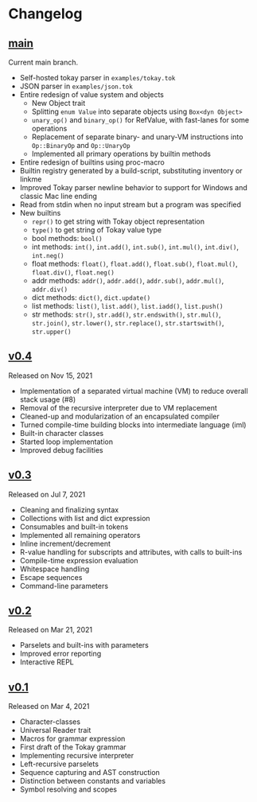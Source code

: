 # Changelog

## [main]

Current main branch.

- Self-hosted tokay parser in `examples/tokay.tok`
- JSON parser in `examples/json.tok`
- Entire redesign of value system and objects
  - New Object trait
  - Splitting `enum Value` into separate objects using `Box<dyn Object>`
  - `unary_op()` and `binary_op()` for RefValue, with fast-lanes for some operations
  - Replacement of separate binary- and unary-VM instructions into `Op::BinaryOp` and `Op::UnaryOp`
  - Implemented all primary operations by builtin methods
- Entire redesign of builtins using proc-macro
- Builtin registry generated by a build-script, substituting inventory or linkme
- Improved Tokay parser newline behavior to support for Windows and classic Mac line ending
- Read from stdin when no input stream but a program was specified
- New builtins
  - `repr()` to get string with Tokay object representation
  - `type()` to get string of Tokay value type
  - bool methods: `bool()`
  - int methods: `int()`, `int.add()`, `int.sub()`, `int.mul()`, `int.div()`, `int.neg()`
  - float methods: `float()`, `float.add()`, `float.sub()`, `float.mul()`, `float.div()`, `float.neg()`
  - addr methods: `addr()`, `addr.add()`, `addr.sub()`, `addr.mul()`, `addr.div()`
  - dict methods: `dict()`, `dict.update()`
  - list methods: `list()`, `list.add()`, `list.iadd()`, `list.push()`
  - str methods: `str()`, `str.add()`, `str.endswith()`, `str.mul()`, `str.join()`, `str.lower()`, `str.replace()`, `str.startswith()`, `str.upper()`


## [v0.4]

Released on Nov 15, 2021

- Implementation of a separated virtual machine (VM) to reduce overall stack usage (#8)
- Removal of the recursive interpreter due to VM replacement
- Cleaned-up and modularization of an encapsulated compiler
- Turned compile-time building blocks into intermediate language (iml)
- Built-in character classes
- Started loop implementation
- Improved debug facilities


## [v0.3]

Released on Jul 7, 2021

- Cleaning and finalizing syntax
- Collections with list and dict expression
- Consumables and built-in tokens
- Implemented all remaining operators
- Inline increment/decrement
- R-value handling for subscripts and attributes, with calls to built-ins
- Compile-time expression evaluation
- Whitespace handling
- Escape sequences
- Command-line parameters


## [v0.2]

Released on Mar 21, 2021

- Parselets and built-ins with parameters
- Improved error reporting
- Interactive REPL


## [v0.1]

Released on Mar 4, 2021

- Character-classes
- Universal Reader trait
- Macros for grammar expression
- First draft of the Tokay grammar
- Implementing recursive interpreter
- Left-recursive parselets
- Sequence capturing and AST construction
- Distinction between constants and variables
- Symbol resolving and scopes


[main]: https://github.com/tokay-lang/tokay/compare/v0.4...main
[v0.4]: https://github.com/tokay-lang/tokay/compare/v0.3...v0.4
[v0.3]: https://github.com/tokay-lang/tokay/compare/v0.2...v0.3
[v0.2]: https://github.com/tokay-lang/tokay/compare/v0.1...v0.2
[v0.1]: https://github.com/tokay-lang/tokay/compare/2d74215f4842d295371112a630d15ab03442cd1e...v0.1

